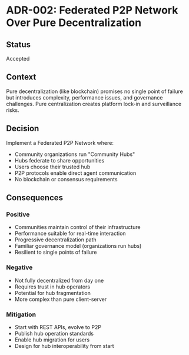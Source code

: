 # ADR-002: Federated P2P Network Over Pure Decentralization

## Status
Accepted

## Context
Pure decentralization (like blockchain) promises no single point of failure but introduces complexity, performance issues, and governance challenges. Pure centralization creates platform lock-in and surveillance risks.

## Decision
Implement a Federated P2P Network where:
- Community organizations run "Community Hubs"
- Hubs federate to share opportunities
- Users choose their trusted hub
- P2P protocols enable direct agent communication
- No blockchain or consensus requirements

## Consequences

### Positive
- Communities maintain control of their infrastructure
- Performance suitable for real-time interaction
- Progressive decentralization path
- Familiar governance model (organizations run hubs)
- Resilient to single points of failure

### Negative
- Not fully decentralized from day one
- Requires trust in hub operators
- Potential for hub fragmentation
- More complex than pure client-server

### Mitigation
- Start with REST APIs, evolve to P2P
- Publish hub operation standards
- Enable hub migration for users
- Design for hub interoperability from start